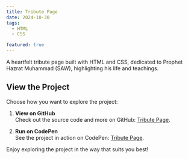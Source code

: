 ```yaml
---
title: Tribute Page
date: 2024-10-30
tags:
  - HTML
  - CSS

featured: true
---
```


A heartfelt tribute page built with HTML and CSS, dedicated to Prophet Hazrat Muhammad (SAW), highlighting his life and teachings.

## View the Project    

Choose how you want to explore the project:

1. **View on GitHub**  
   Check out the source code and more on GitHub: [Tribute Page](https://github.com/reshmi-29/Free_Code_Camp/blob/main/Tribute%20page.html).

2. **Run on CodePen**  
   See the project in action on CodePen: [Tribute Page](https://codepen.io/Nahida-Akther-Reshmi/full/dyxjqQr).

Enjoy exploring the project in the way that suits you best!

